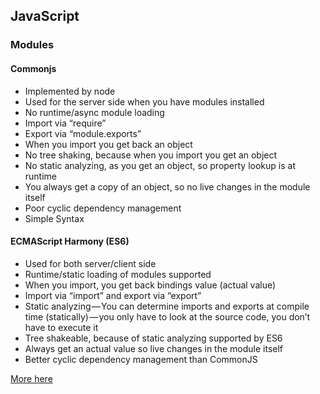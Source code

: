 ## JavaScript

### Modules

#### Commonjs

- Implemented by node
- Used for the server side when you have modules installed
- No runtime/async module loading
- Import via “require”
- Export via “module.exports”
- When you import you get back an object
- No tree shaking, because when you import you get an object
- No static analyzing, as you get an object, so property lookup is at runtime
- You always get a copy of an object, so no live changes in the module itself
- Poor cyclic dependency management
- Simple Syntax

#### ECMAScript Harmony (ES6)

- Used for both server/client side
- Runtime/static loading of modules supported
- When you import, you get back bindings value (actual value)
- Import via “import” and export via “export”
- Static analyzing — You can determine imports and exports at compile time (statically) — you only have to look at the source code, you don’t have to execute it
- Tree shakeable, because of static analyzing supported by ES6
- Always get an actual value so live changes in the module itself
- Better cyclic dependency management than CommonJS

[More here](https://medium.freecodecamp.org/anatomy-of-js-module-systems-and-building-libraries-fadcd8dbd0e)
